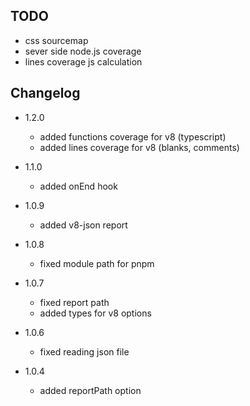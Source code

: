 ## TODO
* css sourcemap
* sever side node.js coverage
* lines coverage js calculation

## Changelog

* 1.2.0
    - added functions coverage for v8 (typescript)
    - added lines coverage for v8 (blanks, comments)

* 1.1.0
    - added onEnd hook

* 1.0.9
    - added v8-json report

* 1.0.8
    - fixed module path for pnpm

* 1.0.7
    - fixed report path
    - added types for v8 options

* 1.0.6
    - fixed reading json file 

* 1.0.4
    - added reportPath option